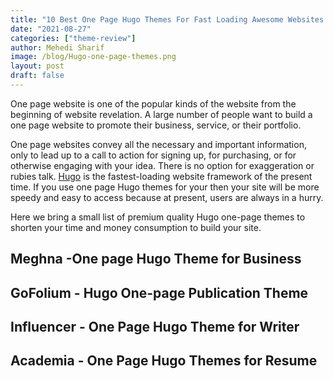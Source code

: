 ```yaml
---
title: "10 Best One Page Hugo Themes For Fast Loading Awesome Websites 2022"
date: "2021-08-27"
categories: ["theme-review"]
author: Mehedi Sharif
image: /blog/Hugo-one-page-themes.png
layout: post
draft: false
---
```


One page website is one of the popular kinds of the website from the beginning of website revelation. A large number of people want to build a one page website to promote their business, service, or their portfolio.

One page websites convey all the necessary and important information, only to lead up to a call to action for signing up, for purchasing, or for otherwise engaging with your idea. There is no option for exaggeration or rubies talk. <A href="https://gohugo.io/">Hugo</A> is the fastest-loading website framework of the present time. If you use one page Hugo themes for your then your site will be more speedy and easy to access because at present, users are always in a hurry.

Here we bring a small list of premium quality Hugo one-page themes to shorten your time and money consumption to build your site.

## Meghna -One page Hugo Theme for Business

<Mockup src="/blog/meghna.png" alt="Meghna-One-page-Hugo-Theme-for-Business" />

<Download href="/products/meghna/"/>
<Demo href="https://demo.gethugothemes.com/meghna"/>

## GoFolium - Hugo One-page Publication Theme

<Mockup src="/blog/gofolium.png" alt="Hugo-one-page-publication-theme" />

<Download href="/products/gofolium/"/>
<Demo href="https://demo.gethugothemes.com/gofolium"/>

## Influencer - One Page Hugo Theme for Writer

<Mockup src="/blog/influencer.png" alt="Influencer-One-Page-Hugo-Theme-for-Writer" />

<Download href="/products/influencer/"/>
<Demo href="https://demo.gethugothemes.com/influencer"/>

## Academia - One Page Hugo Themes for Resume

<Mockup src="/blog/academia.png" alt="Academia-One-Page-Hugo-Themes-for-Resume" />

<Download href="/products/academia/"/>
<Demo href="https://demo.gethugothemes.com/academia"/>
